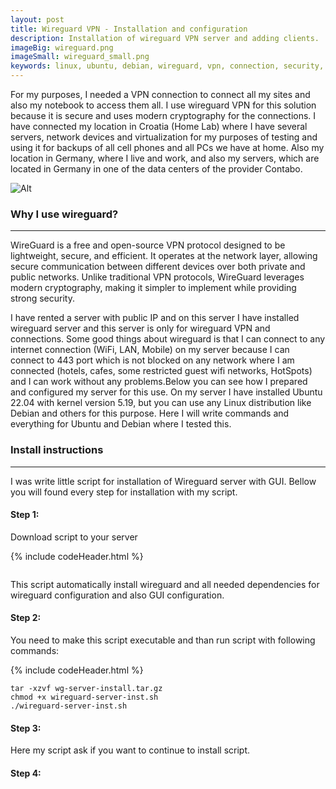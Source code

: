 ```yaml
---
layout: post
title: Wireguard VPN - Installation and configuration
description: Installation of wireguard VPN server and adding clients.
imageBig: wireguard.png
imageSmall: wireguard_small.png
keywords: linux, ubuntu, debian, wireguard, vpn, connection, security, protocol, server
---
```

For my purposes, I needed a VPN connection to connect all my sites and also my notebook to access them all. I use wireguard VPN for this solution because it is secure and uses modern cryptography for the connections. I have connected my location in Croatia (Home Lab) where I have several servers, network devices and virtualization for my purposes of testing and using it for backups of all cell phones and all PCs we have at home. Also my location in Germany, where I live and work, and also my servers, which are located in Germany in one of the data centers of the provider Contabo.

![Alt](https://vujca.github.io/postImages/wireguard.png "Wireguard")

### Why I use wireguard?
----------------------------------------------
WireGuard is a free and open-source VPN protocol designed to be lightweight, secure, and efficient. It operates at the network layer, allowing secure communication between different devices over both private and public networks. Unlike traditional VPN protocols, WireGuard leverages modern cryptography, making it simpler to implement while providing strong security.

I have rented a server with public IP and on this server I have installed wireguard server and this server is only for wireguard VPN and connections. Some good things about wireguard is that I can connect to any internet connection (WiFi, LAN, Mobile) on my server because I can connect to 443 port which is not blocked on any network where I am connected (hotels, cafes, some restricted guest wifi networks, HotSpots) and I can work without any problems.Below you can see how I prepared and configured my server for this use. On my server I have installed Ubuntu 22.04 with kernel version 5.19, but you can use any Linux distribution like Debian and others for this purpose. Here I will write commands and everything for Ubuntu and Debian where I tested this.

### Install instructions
----------------------------------------------
I was write little script for installation of Wireguard server with GUI. Bellow you will found every step for installation with my script.

#### Step 1:

Download script to your server

{% include codeHeader.html %}
```wget https://github.com/tomeksdev/wireguard-install-with-gui/releases/download/v1.0.0/wg-server-install.tar.gz
```

This script automatically install wireguard and all needed dependencies for wireguard configuration and also GUI configuration.

#### Step 2:

You need to make this script executable and than run script with following commands:

{% include codeHeader.html %}
```
tar -xzvf wg-server-install.tar.gz
chmod +x wireguard-server-inst.sh
./wireguard-server-inst.sh
```

#### Step 3:

Here my script ask if you want to continue to install script.

#### Step 4: